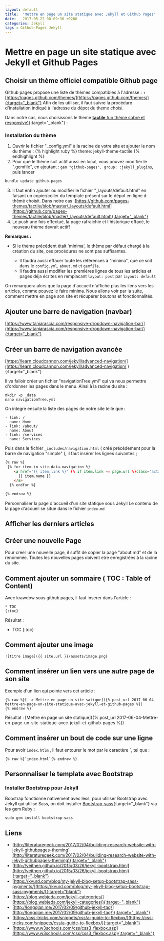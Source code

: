 ```yaml
---
layout: default
title:  "Mettre en page un site statique avec Jekyll et Github Pages"
date:   2017-05-22 00:09:36 +0200
categories: Jekyll 
tags : Github-Pages Jekyll
---
```


# Mettre en page un site statique avec Jekyll et Github Pages

## Choisir un thème officiel compatible Github page

Github pages propose une liste de thèmes compatibles à l'adresse : 
+[https://pages.github.com/themes/](https://pages.github.com/themes/){:target="_blank"}
Afin de les utiliser, il faut suivre la procédure d'installation indiqué à l'adresse du dépot du theme choisi.

Dans notre cas, nous choisissons le theme [**tactile** (un thème sobre et responsive)](https://github.com/pages-themes/tactile){:target="_blank"} :

### Installation du thème

1. Ouvrir le fichier "_config.yml" à la racine de votre site et ajouter le nom du thème :
{% highlight ruby %}
theme: jekyll-theme-tactile
{% endhighlight %}
2. Pour que le thème soit actif aussi en local, vous pouvez modifier le ".gemfile", en ajoutant : `gem "github-pages", group: :jekyll_plugins`, puis lancer 
```BASH
bundle update github-pages
```
3. Il faut enfin ajouter ou modifier le fichier "_layouts/default.html" en faisant un copier/coller du template présent sur le dépot en ligne d thèmé choisit. 
Dans notre cas :[https://github.com/pages-themes/tactile/blob/master/_layouts/default.html](https://github.com/pages-themes/tactile/blob/master/_layouts/default.html){:target="_blank"}
4. Le push une fois effectué, la page rafraichie et l'historique effacé, le nouveau thème devrait actif!

**Remarques :**

+ Si le thème précédent était 'minima', le thème par défaut chargé à la création du site, ces procédures ne sont pas suffisantes. 

  - Il faudra aussi effacer toute les références à "minima", que ce soit dans le `config.yml`, `about.md` et `gemfile`.
  - Il faudra aussi modifier les premières lignes de tous les articles et pages déja écrites en remplacant `layout: post` par `layout: default`

On remarquera alors que la page d'accueil n'affiche plus les liens vers les articles, comme pouvez le faire minima. Nous allons voir par la suite, comment mettre en page son site et récupérer boutons et fonctionnalités.



## Ajouter une barre de navigation (navbar)

[https://www.taniarascia.com/responsive-dropdown-navigation-bar/](https://www.taniarascia.com/responsive-dropdown-navigation-bar/){:target="_blank"}

## Créer un barre de navigation avancée 

[https://learn.cloudcannon.com/jekyll/advanced-navigation/](https://learn.cloudcannon.com/jekyll/advanced-navigation/
){:target="_blank"}

Il va falloir créer un fichier "navigationTree.yml" qui va nous permettre d'ordonner les pages dans le menu. 
Ainsi à la racine du site :

```
mkdir -p _data
nano navigationTree.yml
```

On integre ensuite la liste des pages de notre site telle que :
```
- link: /
  name: Home
- link: /about/
  name: About
- link: /services
  name: Services
```

Puis dans le fichier `_includes/navigation.html` ( créé précédement pour la barre de navigation "simple" ), il faut insérer les lignes suivantes ;
```HTML
{% raw %}
 {% for item in site.data.navigation %}
    <a href="{{ item.link %}" {% if item.link == page.url %}class="active"{% endif %}>
      {{ item.name }}
    </a>
  {% endfor %}

{% endraw %}
```

Personnaliser la page d'accueil d'un site statique sous Jekyll
Le contenu de la page d'accueil se situe dans le fichier `index.md`


## Afficher les derniers articles

## Créer une nouvelle Page ##
Pour créer une nouvelle page, il suffit de copier la page "about.md" et de la renommée.
Toutes les nouvelles pages doivent etre enregistrées à la racine du site.


## Comment ajouter un sommaire ( TOC : Table of Content) 
Avec krawdow sous github pages, il faut inserer dans l'article : 
```
* TOC
{:toc}
```
Résultat : 

* TOC
{:toc}

## Comment ajouter une image

```
![titre image]({{ site.url }}/assets/image.png)
```
## Comment insérer un lien vers une autre page de son site
Exemple d'un lien qui pointe vers cet article : 
```text
{% raw %}[--> Mettre en page un site satique]({% post_url 2017-06-04-Mettre-en-page-un-site-statique-avec-jekyll-et-github-pages %})
{% endraw %}
```
Résultat : [Mettre en page un site statique]({% post_url 2017-06-04-Mettre-en-page-un-site-statique-avec-jekyll-et-github-pages %})

## Comment insérer un bout de code sur une ligne
Pour avoir `index.htlm` , il faut entourer le mot par le caractère **`**, tel que : 

```text
{% raw %}`index.html`{% endraw %}
``` 


## Personnaliser le template avec Bootstrap

### Installer Bootstrap pour Jekyll
Boostrap fonctionne nativement avec less, pour utiliser Bootstrap avec Jekyll qui utilise Sass, on doit installer [Bootstrap-sass](https://github.com/twbs/bootstrap-sass#a-ruby-on-rails){:target="_blank"} via les gem Ruby : 

```
sudo gem install bootstrap-sass
```


## Liens ## 
+ [http://literaturegeek.com/2017/02/04/building-research-website-with-jekyll-githubpages-theming](http://literaturegeek.com/2017/02/04/building-research-website-with-jekyll-githubpages-theming){:target="_blank"}
+ [http://veithen.github.io/2015/03/26/jekyll-bootstrap.html](http://veithen.github.io/2015/03/26/jekyll-bootstrap.html){:target="_blank"}
+ [https://kvurd.com/blog/my-jekyll-blog-setup-bootstrap-sass-pygments/](https://kvurd.com/blog/my-jekyll-blog-setup-bootstrap-sass-pygments/){:target="blank"}
+ [https://blog.webjeda.com/jekyll-categories/](https://blog.webjeda.com/jekyll-categories/){:target="_blank"}
+ [http://longqian.me/2017/02/09/github-jekyll-tag/](http://longqian.me/2017/02/09/github-jekyll-tag/){:target="_blank"}
+ [https://css-tricks.com/snippets/css/a-guide-to-flexbox/](https://css-tricks.com/snippets/css/a-guide-to-flexbox/){:target="_blank"}
+ [https://www.w3schools.com/css/css3_flexbox.asp](https://www.w3schools.com/css/css3_flexbox.asp){:target="_blank"}

